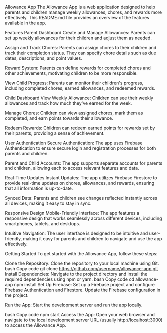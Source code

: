 Allowance App
The Allowance App is a web application designed to help parents and children manage weekly allowances, chores, and rewards more effectively. This README.md file provides an overview of the features available in the app.

Features
Parent Dashboard
Create and Manage Allowances: Parents can set up weekly allowances for their children and adjust them as needed.

Assign and Track Chores: Parents can assign chores to their children and track their completion status. They can specify chore details such as due dates, descriptions, and point values.

Reward System: Parents can define rewards for completed chores and other achievements, motivating children to be more responsible.

View Child Progress: Parents can monitor their children's progress, including completed chores, earned allowances, and redeemed rewards.

Child Dashboard
View Weekly Allowance: Children can see their weekly allowances and track how much they've earned for the week.

Manage Chores: Children can view assigned chores, mark them as completed, and earn points towards their allowance.

Redeem Rewards: Children can redeem earned points for rewards set by their parents, providing a sense of achievement.

User Authentication
Secure Authentication: The app uses Firebase Authentication to ensure secure login and registration processes for both parents and children.

Parent and Child Accounts: The app supports separate accounts for parents and children, allowing each to access relevant features and data.

Real-Time Updates
Instant Updates: The app utilizes Firebase Firestore to provide real-time updates on chores, allowances, and rewards, ensuring that all information is up-to-date.

Synced Data: Parents and children see changes reflected instantly across all devices, making it easy to stay in sync.

Responsive Design
Mobile-Friendly Interface: The app features a responsive design that works seamlessly across different devices, including smartphones, tablets, and desktops.

Intuitive Navigation: The user interface is designed to be intuitive and user-friendly, making it easy for parents and children to navigate and use the app effectively.

Getting Started
To get started with the Allowance App, follow these steps:

Clone the Repository: Clone the repository to your local machine using Git.
bash
Copy code
git clone https://github.com/username/allowance-app.git
Install Dependencies: Navigate to the project directory and install the required dependencies using npm or yarn.
bash
Copy code
cd allowance-app
npm install
Set Up Firebase: Set up a Firebase project and configure Firebase Authentication and Firestore. Update the Firebase configuration in the project.

Run the App: Start the development server and run the app locally.

bash
Copy code
npm start
Access the App: Open your web browser and navigate to the local development server URL (usually http://localhost:3000) to access the Allowance App.

